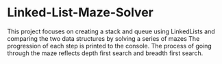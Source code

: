 # Linked-List-Maze-Solver

This project focuses on creating a stack and queue using LinkedLists and comparing the two data structures by solving a series of mazes
The progression of each step is printed to the console.
The process of going through the maze reflects depth first search and breadth first search.
